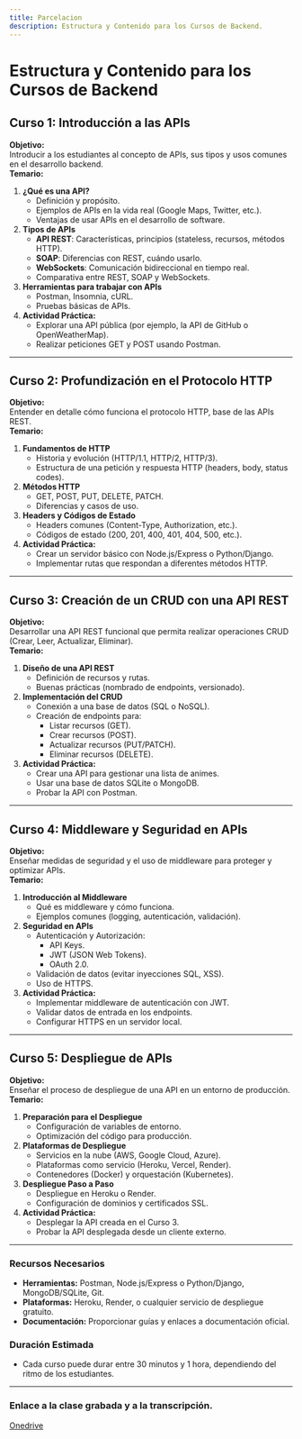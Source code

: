 ```yaml
---
title: Parcelacion
description: Estructura y Contenido para los Cursos de Backend.
---
```


# Estructura y Contenido para los Cursos de Backend   
## Curso 1: Introducción a las APIs   
**Objetivo:**   
Introducir a los estudiantes al concepto de APIs, sus tipos y usos comunes en el desarrollo backend.   
**Temario:**   
1. **¿Qué es una API?**   
    - Definición y propósito.   
    - Ejemplos de APIs en la vida real (Google Maps, Twitter, etc.).   
    - Ventajas de usar APIs en el desarrollo de software.   
2. **Tipos de APIs**   
    - **API REST**: Características, principios (stateless, recursos, métodos HTTP).   
    - **SOAP**: Diferencias con REST, cuándo usarlo.   
    - **WebSockets**: Comunicación bidireccional en tiempo real.   
    - Comparativa entre REST, SOAP y WebSockets.   
3. **Herramientas para trabajar con APIs**   
    - Postman, Insomnia, cURL.   
    - Pruebas básicas de APIs.   
4. **Actividad Práctica:**   
    - Explorar una API pública (por ejemplo, la API de GitHub o OpenWeatherMap).   
    - Realizar peticiones GET y POST usando Postman.   
 --- 
   
## Curso 2: Profundización en el Protocolo HTTP   
**Objetivo:**   
Entender en detalle cómo funciona el protocolo HTTP, base de las APIs REST.   
**Temario:**   
1. **Fundamentos de HTTP**   
    - Historia y evolución (HTTP/1.1, HTTP/2, HTTP/3).   
    - Estructura de una petición y respuesta HTTP (headers, body, status codes).   
2. **Métodos HTTP**   
    - GET, POST, PUT, DELETE, PATCH.   
    - Diferencias y casos de uso.   
3. **Headers y Códigos de Estado**   
    - Headers comunes (Content-Type, Authorization, etc.).   
    - Códigos de estado (200, 201, 400, 401, 404, 500, etc.).   
4. **Actividad Práctica:**   
    - Crear un servidor básico con Node.js/Express o Python/Django.   
    - Implementar rutas que respondan a diferentes métodos HTTP.   
 --- 
   
## Curso 3: Creación de un CRUD con una API REST   
**Objetivo:**   
Desarrollar una API REST funcional que permita realizar operaciones CRUD (Crear, Leer, Actualizar, Eliminar).   
**Temario:**   
1. **Diseño de una API REST**   
    - Definición de recursos y rutas.   
    - Buenas prácticas (nombrado de endpoints, versionado).   
2. **Implementación del CRUD**   
    - Conexión a una base de datos (SQL o NoSQL).   
    - Creación de endpoints para:   
        - Listar recursos (GET).   
        - Crear recursos (POST).   
        - Actualizar recursos (PUT/PATCH).   
        - Eliminar recursos (DELETE).   
3. **Actividad Práctica:**   
    - Crear una API para gestionar una lista de animes.   
    - Usar una base de datos SQLite o MongoDB.   
    - Probar la API con Postman.   
 --- 
   
## Curso 4: Middleware y Seguridad en APIs   
**Objetivo:**   
Enseñar medidas de seguridad y el uso de middleware para proteger y optimizar APIs.   
**Temario:**   
1. **Introducción al Middleware**   
    - Qué es middleware y cómo funciona.   
    - Ejemplos comunes (logging, autenticación, validación).   
2. **Seguridad en APIs**   
    - Autenticación y Autorización:   
        - API Keys.   
        - JWT (JSON Web Tokens).   
        - OAuth 2.0.   
    - Validación de datos (evitar inyecciones SQL, XSS).   
    - Uso de HTTPS.   
3. **Actividad Práctica:**   
    - Implementar middleware de autenticación con JWT.   
    - Validar datos de entrada en los endpoints.   
    - Configurar HTTPS en un servidor local.   
 --- 
   
## Curso 5: Despliegue de APIs   
**Objetivo:**   
Enseñar el proceso de despliegue de una API en un entorno de producción.   
**Temario:**   
1. **Preparación para el Despliegue**   
    - Configuración de variables de entorno.   
    - Optimización del código para producción.   
2. **Plataformas de Despliegue**   
    - Servicios en la nube (AWS, Google Cloud, Azure).   
    - Plataformas como servicio (Heroku, Vercel, Render).   
    - Contenedores (Docker) y orquestación (Kubernetes).   
3. **Despliegue Paso a Paso**   
    - Despliegue en Heroku o Render.   
    - Configuración de dominios y certificados SSL.   
4. **Actividad Práctica:**   
    - Desplegar la API creada en el Curso 3.   
    - Probar la API desplegada desde un cliente externo.   
 --- 
   

### Recursos Necesarios   
- **Herramientas:** Postman, Node.js/Express o Python/Django, MongoDB/SQLite, Git.   
- **Plataformas:** Heroku, Render, o cualquier servicio de despliegue gratuito.   
- **Documentación:** Proporcionar guías y enlaces a documentación oficial.   
   
### Duración Estimada   
- Cada curso puede durar entre 30 minutos y 1 hora, dependiendo del ritmo de los estudiantes.   

---

### Enlace a la clase grabada y a la transcripción. 

[Onedrive](https://uninorte-my.sharepoint.com/:f:/g/personal/asprinos_uninorte_edu_co/Et-m3TfGKoxGuQ4VldDmms8BZc54a23Tc1EZIRjr3RvtGA?e=WnDo8d)

